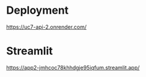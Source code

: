 # Deployment
https://uc7-api-2.onrender.com/

# Streamlit
https://app2-jmhcoc78khhdgje95iqfum.streamlit.app/


